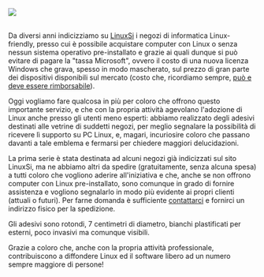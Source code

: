 <!--
.. title: Vetrine LinuxSi
.. slug: vetrine-linuxsi
.. date: 2016-09-03 00:00:00
.. tags: 
.. category: 
.. link: 
.. description: 
.. type: text
.. image_copy: 
.. previewimage:
-->

<img src="/assets/posts/images/adesivo_linuxsi.jpg" style="margin: auto; display: block" />

<br/>

<p>
Da diversi anni indicizziamo su <a href="https://www.linuxsi.com/" rel="nofollow">LinuxSi</a> i negozi di informatica Linux-friendly, presso cui è possibile acquistare computer con Linux o senza nessun sistema operativo pre-installato e grazie ai quali dunque si può evitare di pagare la "tassa Microsoft", ovvero il costo di una nuova licenza Windows che grava, spesso in modo mascherato, sul prezzo di gran parte dei dispositivi disponibili sul mercato (costo che, ricordiamo sempre, <a href="https://www.sistemainoperativo.it/">può e deve essere rimborsabile</a>).
</p>

<p>
Oggi vogliamo fare qualcosa in più per coloro che offrono questo importante servizio, e che con la propria attività agevolano l'adozione di Linux anche presso gli utenti meno esperti: abbiamo realizzato degli adesivi destinati alle vetrine di suddetti negozi, per meglio segnalare la possibilità di ricevere lì supporto su PC Linux, e, magari, incuriosire coloro che passano davanti a tale emblema e fermarsi per chiedere maggiori delucidazioni.
</p>

<p>
La prima serie è stata destinata ad alcuni negozi già indicizzati sul sito LinuxSi, ma ne abbiamo altri da spedire (gratuitamente, senza alcuna spesa) a tutti coloro che vogliono aderire all'iniziativa e che, anche se non offrono computer con Linux pre-installato, sono comunque in grado di fornire assistenza e vogliono segnalarlo in modo più evidente ai propri clienti (attuali o futuri). Per farne domanda è sufficiente <a href="https://www.linuxsi.com/partecipa/" rel="nofollow">contattarci</a> e fornirci un indirizzo fisico per la spedizione.
</p>

<p>
Gli adesivi sono rotondi, 7 centimetri di diametro, bianchi plastificati per esterni, poco invasivi ma comunque visibili.
</p>

<p>
Grazie a coloro che, anche con la propria attività professionale, contribuiscono a diffondere Linux ed il software libero ad un numero sempre maggiore di persone!
</p>
